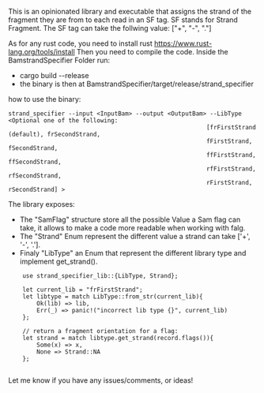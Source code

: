 This is an opinionated library and executable that assigns the strand of the fragment they are from to each read in an SF tag. SF stands for Strand Fragment.
The SF tag can take the follwing value: ["+", "-", "."]

As for any rust code, you need to install rust https://www.rust-lang.org/tools/install 
Then you need to compile the code. Inside the BamstrandSpecifier Folder run:
- cargo build --release
- the binary is then at BamstrandSpecifier/target/release/strand_specifier

how to use the binary:

```
strand_specifier --input <InputBam> --output <OutputBam> --LibType <Optional one of the following:
                                                        [frFirstStrand (default), frSecondStrand,
                                                        fFirstStrand, fSecondStrand,
                                                        ffFirstStrand, ffSecondStrand,
                                                        rfFirstStrand, rfSecondStrand,
                                                        rFirstStrand, rSecondStrand] >
```

The library exposes:

- The "SamFlag" structure store all the possible Value a Sam flag can take, it allows to make a code more readable when working with falg.
- The "Strand" Enum represent the different value a strand can take ['+', '-', '.'].
- Finaly "LibType" an Enum that represent the different library type and implement get_strand().

```
    use strand_specifier_lib::{LibType, Strand};

    let current_lib = "frFirstStrand";
    let libtype = match LibType::from_str(current_lib){
        Ok(lib) => lib,
        Err(_) => panic!("incorrect lib type {}", current_lib)
    };

    // return a fragment orientation for a flag:
    let strand = match libtype.get_strand(record.flags()){
        Some(x) => x,
        None => Strand::NA
    };


```


Let me know if you have any issues/comments, or ideas!
